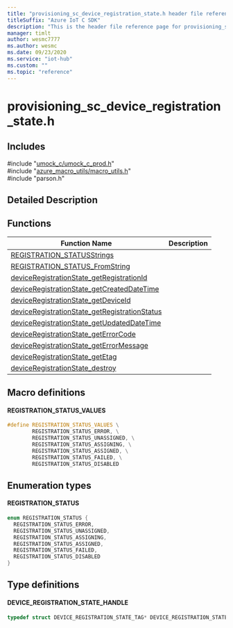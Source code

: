 ```yaml
---                             
title: "provisioning_sc_device_registration_state.h header file reference | Microsoft Docs" 
titleSuffix: "Azure IoT C SDK"            
description: "This is the header file reference page for provisioning_sc_device_registration_state.h in the Azure IoT C SDK. This SDK is used with Azure IoT Hub and Azure IoT Hub Device Provisioning Service"            
manager: timlt                 
author: wesmc7777              
ms.author: wesmc               
ms.date: 09/23/2020                    
ms.service: "iot-hub"             
ms.custom: ""                
ms.topic: "reference"        
---                            
```


# provisioning_sc_device_registration_state.h 

## Includes

\#include "[umock_c/umock_c_prod.h](umock-c-prod-h.md)"  
\#include "[azure_macro_utils/macro_utils.h](macro-utils-h.md)"  
\#include "parson.h"  

## Detailed Description

## Functions

Function Name                  | Description                                
--------------------------------|---------------------------------------------
[REGISTRATION_STATUSStrings](./provisioning-sc-device-registration-state-h/registration-statusstrings.md)            | 
[REGISTRATION_STATUS_FromString](./provisioning-sc-device-registration-state-h/registration-status-fromstring.md)            | 
[deviceRegistrationState_getRegistrationId](./provisioning-sc-device-registration-state-h/deviceregistrationstate-getregistrationid.md)            | 
[deviceRegistrationState_getCreatedDateTime](./provisioning-sc-device-registration-state-h/deviceregistrationstate-getcreateddatetime.md)            | 
[deviceRegistrationState_getDeviceId](./provisioning-sc-device-registration-state-h/deviceregistrationstate-getdeviceid.md)            | 
[deviceRegistrationState_getRegistrationStatus](./provisioning-sc-device-registration-state-h/deviceregistrationstate-getregistrationstatus.md)            | 
[deviceRegistrationState_getUpdatedDateTime](./provisioning-sc-device-registration-state-h/deviceregistrationstate-getupdateddatetime.md)            | 
[deviceRegistrationState_getErrorCode](./provisioning-sc-device-registration-state-h/deviceregistrationstate-geterrorcode.md)            | 
[deviceRegistrationState_getErrorMessage](./provisioning-sc-device-registration-state-h/deviceregistrationstate-geterrormessage.md)            | 
[deviceRegistrationState_getEtag](./provisioning-sc-device-registration-state-h/deviceregistrationstate-getetag.md)            | 
[deviceRegistrationState_destroy](./provisioning-sc-device-registration-state-h/deviceregistrationstate-destroy.md)            | 

## Macro definitions

#### REGISTRATION_STATUS_VALUES

```C
#define REGISTRATION_STATUS_VALUES \
        REGISTRATION_STATUS_ERROR, \
        REGISTRATION_STATUS_UNASSIGNED, \
        REGISTRATION_STATUS_ASSIGNING, \
        REGISTRATION_STATUS_ASSIGNED, \
        REGISTRATION_STATUS_FAILED, \
        REGISTRATION_STATUS_DISABLED 
```

## Enumeration types

#### REGISTRATION_STATUS

```C
enum REGISTRATION_STATUS {
  REGISTRATION_STATUS_ERROR,
  REGISTRATION_STATUS_UNASSIGNED,
  REGISTRATION_STATUS_ASSIGNING,
  REGISTRATION_STATUS_ASSIGNED,
  REGISTRATION_STATUS_FAILED,
  REGISTRATION_STATUS_DISABLED
}
```

## Type definitions

#### DEVICE_REGISTRATION_STATE_HANDLE

```C
typedef struct DEVICE_REGISTRATION_STATE_TAG* DEVICE_REGISTRATION_STATE_HANDLE;
```

